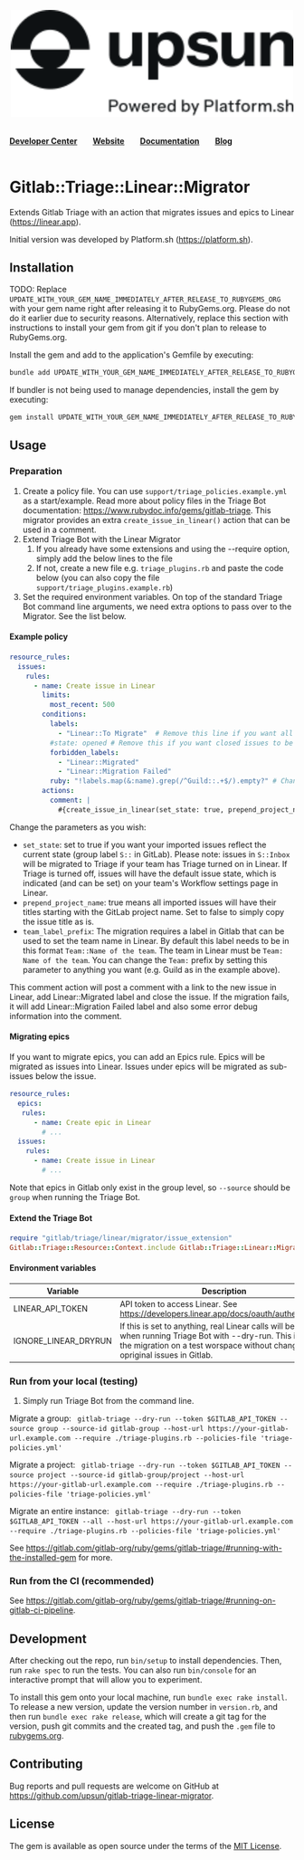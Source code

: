 <p align="center">
<a href="https://www.upsun.com/">
<img src="https://github.com/upsun/.github/blob/main/profile/logo.svg?raw=true" width="500px">
</a>
</p>

<br />
<a href="https://devcenter.upsun.com"><strong>Developer Center</strong></a>&nbsp&nbsp&nbsp&nbsp&nbsp&nbsp
<a href="https://upsun.com/"><strong>Website</strong></a>&nbsp&nbsp&nbsp&nbsp&nbsp&nbsp
<a href="https://docs.upsun.com"><strong>Documentation</strong></a>&nbsp&nbsp&nbsp&nbsp&nbsp&nbsp
<a href="https://upsun.com/blog/"><strong>Blog</strong></a>&nbsp&nbsp&nbsp&nbsp&nbsp&nbsp
<br /><br />
</p>

# Gitlab::Triage::Linear::Migrator

Extends Gitlab Triage with an action that migrates issues and epics to Linear (https://linear.app).

Initial version was developed by Platform.sh (https://platform.sh).

## Installation

TODO: Replace `UPDATE_WITH_YOUR_GEM_NAME_IMMEDIATELY_AFTER_RELEASE_TO_RUBYGEMS_ORG` with your gem name right after
releasing it to RubyGems.org. Please do not do it earlier due to security reasons. Alternatively, replace this section
with instructions to install your gem from git if you don't plan to release to RubyGems.org.

Install the gem and add to the application's Gemfile by executing:

```bash
bundle add UPDATE_WITH_YOUR_GEM_NAME_IMMEDIATELY_AFTER_RELEASE_TO_RUBYGEMS_ORG
```

If bundler is not being used to manage dependencies, install the gem by executing:

```bash
gem install UPDATE_WITH_YOUR_GEM_NAME_IMMEDIATELY_AFTER_RELEASE_TO_RUBYGEMS_ORG
```

## Usage

### Preparation

1. Create a policy file. You can use `support/triage_policies.example.yml` as a start/example. Read more about policy
   files in the Triage Bot documentation: https://www.rubydoc.info/gems/gitlab-triage. This migrator provides an extra
   `create_issue_in_linear()` action that can be used in a comment.
2. Extend Triage Bot with the Linear Migrator
    1. If you already have some extensions and using the --require option, simply add the below lines to the file
    2. If not, create a new file e.g. `triage_plugins.rb` and paste the code below (you can also copy the file
       `support/triage_plugins.example.rb`)
3. Set the required environment variables. On top of the standard Triage Bot command line arguments, we need extra
   options to
   pass over to the Migrator. See the list below.

#### Example policy

```yml
resource_rules:
  issues:
    rules:
      - name: Create issue in Linear
        limits:
          most_recent: 500
        conditions:
          labels:
            - "Linear::To Migrate"  # Remove this line if you want all issues to be migrated.
          #state: opened # Remove this if you want closed issues to be migrated as well.
          forbidden_labels:
            - "Linear::Migrated"
            - "Linear::Migration Failed"
          ruby: "!labels.map(&:name).grep(/^Guild::.+$/).empty?" # Change this to match team_label_prefix parameter below!
        actions:
          comment: |
            #{create_issue_in_linear(set_state: true, prepend_project_name: false, team_label_prefix: "Guild")}

```

Change the parameters as you wish:
  - `set_state`: set to true if you want your imported issues reflect the current state (group label `S::` in GitLab).
    Please note: issues in `S::Inbox` will be migrated to Triage if your team has Triage turned on in Linear.
    If Triage is turned off, issues will have the default issue state, which is indicated (and can be set) on your
    team's Workflow settings page in Linear.
  - `prepend_project_name`: true means all imported issues will have their titles starting with the GitLab project name.
    Set to false to simply copy the issue title as is.
  - `team_label_prefix`: The migration requires a label in Gitlab that can be used to set the team name in Linear.
    By default this label needs to be in this format `Team::Name of the team`. The team in Linear must be `Team: Name of the team`.
    You can change the `Team:` prefix by setting this parameter to anything you want (e.g. Guild as in the example above).
  
This comment action will post a comment with a link to the new issue in Linear, add Linear::Migrated label and close the issue.
  If the migration fails, it will add Linear::Migration Failed label and also some error debug information into the comment.

#### Migrating epics

If you want to migrate epics, you can add an Epics rule. Epics will be migrated as issues into Linear. Issues under epics
will be migrated as sub-issues below the issue.

```yml
resource_rules:
  epics:
   rules:
      - name: Create epic in Linear
        # ...
  issues:
    rules:
      - name: Create issue in Linear
        # ...
```

Note that epics in Gitlab only exist in the group level, so `--source` should be `group` when running the Triage Bot.

#### Extend the Triage Bot

```ruby
require "gitlab/triage/linear/migrator/issue_extension"
Gitlab::Triage::Resource::Context.include Gitlab::Triage::Linear::Migrator::IssueExtension
```

#### Environment variables

| Variable             | Description                                                                                                                                                                                          | Example                                   |
|----------------------|------------------------------------------------------------------------------------------------------------------------------------------------------------------------------------------------------|-------------------------------------------|
| LINEAR_API_TOKEN     | API token to access Linear. See https://developers.linear.app/docs/oauth/authentication                                                                                                              | `Bearer lin_oauth_ssdjw23242349020492342` |
| IGNORE_LINEAR_DRYRUN | If this is set to anything, real Linear calls will be made when running Triage Bot with --dry-run. This is to test the migration on a test worspace without changing the opriginal issues in Gitlab. | `true`                                    |

### Run from your local (testing)

1. Simply run Triage Bot from the command line. 

Migrate a group:
` gitlab-triage --dry-run --token $GITLAB_API_TOKEN --source group --source-id gitlab-group --host-url https://your-gitlab-url.example.com --require ./triage-plugins.rb --policies-file 'triage-policies.yml'`

Migrate a project:
` gitlab-triage --dry-run --token $GITLAB_API_TOKEN --source project --source-id gitlab-group/project --host-url https://your-gitlab-url.example.com --require ./triage-plugins.rb --policies-file 'triage-policies.yml'`

Migrate an entire instance:
` gitlab-triage --dry-run --token $GITLAB_API_TOKEN --all --host-url https://your-gitlab-url.example.com --require ./triage-plugins.rb --policies-file 'triage-policies.yml'`


See https://gitlab.com/gitlab-org/ruby/gems/gitlab-triage/#running-with-the-installed-gem for more.

### Run from the CI (recommended)

See https://gitlab.com/gitlab-org/ruby/gems/gitlab-triage/#running-on-gitlab-ci-pipeline.

## Development

After checking out the repo, run `bin/setup` to install dependencies. Then, run `rake spec` to run the tests. You can
also run `bin/console` for an interactive prompt that will allow you to experiment.

To install this gem onto your local machine, run `bundle exec rake install`. To release a new version, update the
version number in `version.rb`, and then run `bundle exec rake release`, which will create a git tag for the version,
push git commits and the created tag, and push the `.gem` file to [rubygems.org](https://rubygems.org).

## Contributing

Bug reports and pull requests are welcome on GitHub at https://github.com/upsun/gitlab-triage-linear-migrator.

## License

The gem is available as open source under the terms of the [MIT License](https://opensource.org/licenses/MIT).
